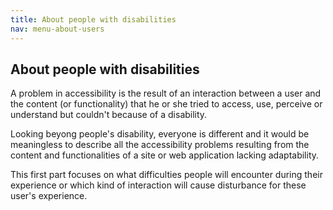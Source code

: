 ```yaml
---
title: About people with disabilities
nav: menu-about-users
---
```


## About people with disabilities

A problem in accessibility is the result of an interaction between a user and the content (or functionality) that he or she tried to access, use, perceive or understand but couldn't because of a disability.

Looking beyong people's disability, everyone is different and it would be meaningless to describe all the accessibility problems resulting from the content and functionalities of a site or web application lacking adaptability.

This first part focuses on what difficulties people will encounter during their experience or which kind of interaction will cause disturbance for these user's experience.
